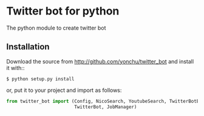 Twitter bot for python
======================

The python module to create twitter bot

Installation
---------------------

Download the source from http://github.com/yonchu/twitter_bot
and install it with::

```console
$ python setup.py install
```

or, put it to your project and import as follows:

```python
from twitter_bot import (Config, NicoSearch, YoutubeSearch, TwitterBotBase,
                         TwitterBot, JobManager)
```
